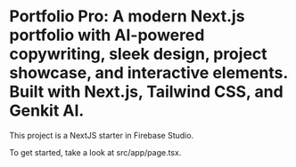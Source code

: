 # Portfolio Pro: A modern Next.js portfolio with AI-powered copywriting, sleek design, project showcase, and interactive elements. Built with Next.js, Tailwind CSS, and Genkit AI.

This project is a NextJS starter in Firebase Studio.

To get started, take a look at src/app/page.tsx.
